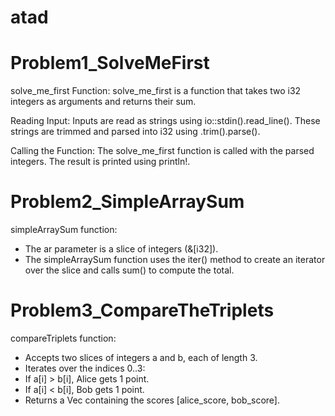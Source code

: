 # atad

# Problem1_SolveMeFirst

solve_me_first Function:
solve_me_first is a function that takes two i32 integers as arguments and returns their sum.

Reading Input:
Inputs are read as strings using io::stdin().read_line().
These strings are trimmed and parsed into i32 using .trim().parse().

Calling the Function:
The solve_me_first function is called with the parsed integers.
The result is printed using println!.

# Problem2_SimpleArraySum

simpleArraySum function:

- The ar parameter is a slice of integers (&[i32]).
- The simpleArraySum function uses the iter() method to create an iterator over the slice and calls sum() to compute the total.

# Problem3_CompareTheTriplets

compareTriplets function:

- Accepts two slices of integers a and b, each of length 3.
- Iterates over the indices 0..3:
- If a[i] > b[i], Alice gets 1 point.
- If a[i] < b[i], Bob gets 1 point.
- Returns a Vec<i32> containing the scores [alice_score, bob_score].
